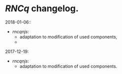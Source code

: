 # *RNCq* changelog.

2018-01-06::
- *rncqnjs*:
  - adaptation to modification of used components,
  - 
2017-12-19:
- *rncqnjs*:
  - adaptation to modification of used components.